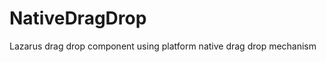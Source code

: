 NativeDragDrop
==============

Lazarus drag drop component using platform native drag drop mechanism